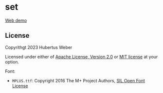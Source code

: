 # set

[Web demo](https://hubertusweber.github.io/set)

## License

Copyrithgt 2023 Hubertus Weber

Licensed under either of [Apache License, Version
2.0](LICENSE-APACHE) or [MIT license](LICENSE-MIT) at your option.

Font:
* `MPLUS.ttf`: Copyright 2016 The M+ Project Authors, [SIL Open Font License](set_ui/font/OFL.txt)
